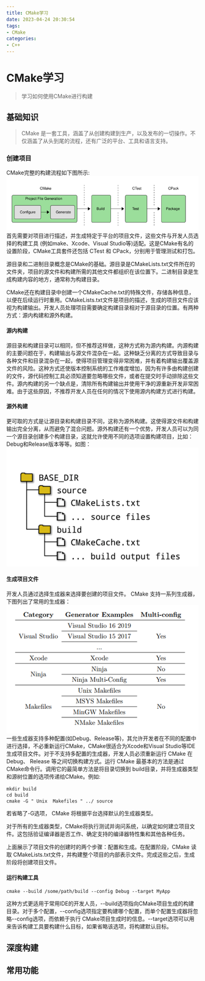 ```yaml
---
title: CMake学习
date: 2023-04-24 20:30:54
tags:
- CMake
categories:
- C++
---
```

# CMake学习
> 学习如何使用CMake进行构建

## 基础知识

> CMake 是一套工具，涵盖了从创建构建到生产，以及发布的一切操作。不仅涵盖了从头到尾的流程，还有广泛的平台、工具和语言支持。

### 创建项目

CMake完整的构建流程如下图所示:
![CMake构建流程](../img/CMake/CMake构建流程.png)
首先需要对项目进行描述，并生成特定于平台的项目文件，这些文件与开发人员选择的构建工具 (例如make、Xcode、Visual Studio等)适配。这是CMake有名的设置阶段，CMake工具套件还包括 CTest 和 CPack，分别用于管理测试和打包。

源目录和二进制目录概念是CMake的基础。源目录是CMakeLists.txt文件所在的文件夹，项目的源文件和构建所需的其他文件都组织在该位置下。二进制目录是生成构建内容的地方，通常称为构建目录。

CMake还在构建目录中创建一个CMakeCache.txt的特殊文件，存储各种信息，以便在后续运行时重用。CMakeLists.txt文件是项目的描述，生成的项目文件应该视为构建输出。开发人员处理项目需要确定构建目录相对于源目录的位置。有两种方式：源内构建和源外构建。
 
#### 源内构建

源目录和构建目录可以相同，但不推荐这样做，这种方式称为源内构建。内源构建的主要问题在于，构建输出与源文件混杂在一起。这种缺乏分离的方式导致目录与各种文件和目录混杂在一起，使得项目管理变得非常困难，并有着构建输出覆盖源文件的风险。这种方式还使版本控制系统的工作难度增加，因为有许多由构建创建的文件，源代码控制工具必须知道要忽略哪些文件，或者在提交时手动排除这些文件。源内构建的另一个缺点是，清除所有构建输出并使用干净的源重新开发非常困难。由于这些原因，不推荐开发人员在任何的情况下使用源内构建方式进行构建。

#### 源外构建

更可取的方式是让源目录和构建目录不同，这称为源外构建。这使得源文件和构建输出完全分离，从而避免了混合问题。源外构建还有一个优势，开发人员可以为同一个源目录创建多个构建目录，这就允许使用不同的选项设置构建项目，比如：Debug和Release版本等等。如图：
![CMake构建流程](../img/CMake/源外构建方式.png)

#### 生成项目文件
开发人员通过选择生成器来选择要创建的项目文件。 CMake 支持一系列生成器，下图列出了常用的生成器：
![CMake构建流程](../img/CMake/常用生成器.png)
一些生成器支持多种配置(如Debug、Release等)，其允许开发者在不同的配置中进行选择，不必重新运行CMake，CMake很适合为Xcode和Visual  Studio等IDE生成项目文件。对于不支持多配置的生成器，开发人员必须重新运行 CMake 在 Debug、 Release 等之间切换构建方式。运行 CMake 最基本的方法是通过CMake命令行。调用它的最简单方法是将目录切换到 build目录，并将生成器类型和源树位置的选项传递给CMake。例如:
```shell
mkdir build
cd build
cmake -G " Unix  Makefiles " ../ source
```
若省略了-G选项， CMake 将根据平台选择默认的生成器类型。

对于所有的生成器类型，CMake将执行测试并询问系统，以确定如何建立项目文件。这包括验证编译器是否工作、确定支持的编译器特性集和其他各种任务。

上面展示了项目文件的创建时的两个步骤：配置和生成。在配置阶段，CMake 读取 CMakeLists.txt文件，并构建整个项目的内部表示文件。完成这些之后，生成阶段将创建项目文件。

#### 运行构建工具

```shell
cmake --build /some/path/build --config Debug --target MyApp
```
这种方式更适用于常用IDE的开发人员，--build选项指向CMake项目生成的构建目录。对于多个配置，--config选项指定要构建哪个配置，而单个配置生成器将忽略--config选项，而依赖于执行 CMake项目生成时的信息。--target选项可以用来告诉构建工具要构建什么目标，如果省略该选项，将构建默认目标。

## 深度构建

## 常用功能

## 